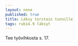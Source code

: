 ```yaml
---
layout: none
published: true
title: Läksy torstain tunnille
tags: rub14.9 läksyt
---
```

Tee työvihkosta s. 17.
